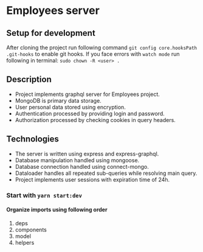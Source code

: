 # Employees server

## Setup for development

After cloning the project run following command `git config core.hooksPath .git-hooks` to enable git hooks.
If you face errors with `watch mode` run following in terminal:
`sudo chown -R <user> .`

## Description
- Project implements graphql server for Employees project. 
- MongoDB is primary data storage. 
- User personal data stored using encryption.
- Authentication processed by providing login and password. 
- Authorization processed by checking cookies in query headers. 

## Technologies
- The server is written using express and express-graphql.
- Database manipulation handled using mongoose.
- Database connection handled using connect-mongo.
- Dataloader handles all repeated sub-queries while resolving main query.  
- Project implements user sessions with expiration time of 24h.

### Start with `yarn start:dev`

#### Organize imports using following order
1. deps
2. components
3. model
4. helpers

